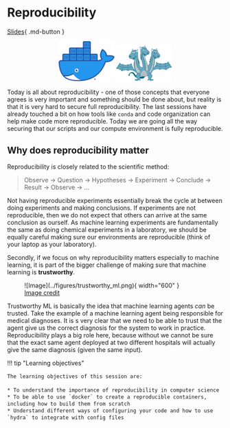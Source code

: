 # Reproducibility

[Slides](../slides/Reproducibility.pdf){ .md-button }

<p align="center">
  <img src="../figures/icons/docker.png" width="130">
  <img src="../figures/icons/hydra.png" width="130">
</p>

Today is all about reproducibility - one of those concepts that everyone agrees is very important and something should
be done about, but reality is that it is very hard to secure full reproducibility. The last sessions have already
touched a bit on how tools like `conda` and code organization can help make code more reproducible. Today we are going
all the way securing that our scripts and our compute environment is fully reproducible.

## Why does reproducibility matter
Reproducibility is closely related to the scientific method:

> Observe -> Question -> Hypotheses -> Experiment -> Conclude -> Result -> Observe -> ...

Not having reproducible experiments essentially break the cycle at between doing experiments and making conclusions.
If experiments are not reproducible, then we do not expect that others can arrive at the same conclusion as ourself.
As machine learning experiments are fundamentally the same as doing chemical experiments in a laboratory, we should be
equally careful making sure our environments are reproducible (think of your laptop as your laboratory).

Secondly, if we focus on why reproducibility matters especially to machine learning, it is part of the bigger challenge
of making sure that machine learning is **trustworthy**.

<figure markdown>
  ![Image](../figures/trustworthy_ml.png){ width="600" }
  <figcaption> <a href="https://towardsdatascience.com/reproducible-machine-learning-cf1841606805"> Image credit </a> </figcaption>
</figure>

Trustworthy ML is basically the idea that machine learning agents *can* be trusted. Take the example of a machine
learning agent being responsible for medical diagnoses. It is s very clear that we need to be able to trust that the
agent give us the correct diagnosis for the system to work in practice. Reproducibility plays a big role here,
because without we cannot be sure that the exact same agent deployed at two different hospitals will actually give
the same diagnosis (given the same input).

!!! tip "Learning objectives"

    The learning objectives of this session are:

    * To understand the importance of reproducibility in computer science
    * To be able to use `docker` to create a reproducible containers, including how to build them from scratch
    * Understand different ways of configuring your code and how to use `hydra` to integrate with config files

